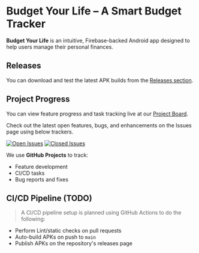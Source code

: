 # Budget Your Life – A Smart Budget Tracker

**Budget Your Life** is an intuitive, Firebase-backed Android app designed to help users manage their personal finances.

## Releases
You can download and test the latest APK builds from the [Releases section](https://github.com/CS5520Summer2025Feinberg/project-group9/releases).

## Project Progress
You can view feature progress and task tracking live at our [Project Board](https://github.com/orgs/CS5520Summer2025Feinberg/projects/1).

Check out the latest open features, bugs, and enhancements on the Issues page using below trackers.

[![Open Issues](https://img.shields.io/badge/Open%20Issues-4CAF50?style=for-the-badge)](https://github.com/CS5520Summer2025Feinberg/project-group9/issues)
[![Closed Issues](https://img.shields.io/badge/Closed%20Issues-7B5FC5?style=for-the-badge)](https://github.com/CS5520Summer2025Feinberg/project-group9/issues?q=is%3Aissue+is%3Aclosed)

We use **GitHub Projects** to track:
- Feature development
- CI/CD tasks
- Bug reports and fixes

## CI/CD Pipeline (TODO)
> A CI/CD pipeline setup is planned using GitHub Actions to do the following:
- Perform Lint/static checks on pull requests
- Auto-build APKs on push to `main` 
- Publish APKs on the repository's releases page
